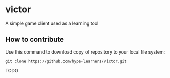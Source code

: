 # victor

A simple game client used as a learning tool

## How to contribute

Use this command to download copy of repository to your local file system:

```shell
git clone https://github.com/hype-learners/victor.git
```

TODO
